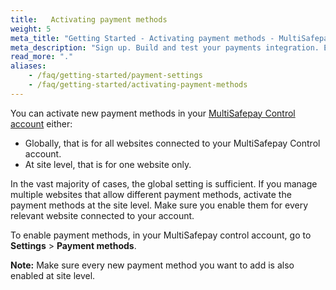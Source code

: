 ```yaml
---
title:   Activating payment methods
weight: 5
meta_title: "Getting Started - Activating payment methods - MultiSafepay Docs"
meta_description: "Sign up. Build and test your payments integration. Explore our products and services. Use our API Reference, SDKs, and wrappers. Get support."
read_more: "."
aliases:
    - /faq/getting-started/payment-settings
    - /faq/getting-started/activating-payment-methods
---
```


You can activate new payment methods in your [MultiSafepay Control account](https://merchant.multisafepay.com) either: 

* Globally, that is for all websites connected to your MultiSafepay Control account.
* At site level, that is for one website only.  

In the vast majority of cases, the global setting is sufficient. If you manage multiple websites that allow different payment methods, activate the payment methods at the site level. Make sure you enable them for every relevant website connected to your account. 

To enable payment methods, in your MultiSafepay control account, go to **Settings** > **Payment methods**.

**Note:** Make sure every new payment method you want to add is also enabled at site level.
